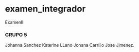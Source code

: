 # examen_integrador
ExamenII
### GRUPO 5
Johanna Sanchez
Katerine LLano
Johana Carrillo
Jose Jimenez.
